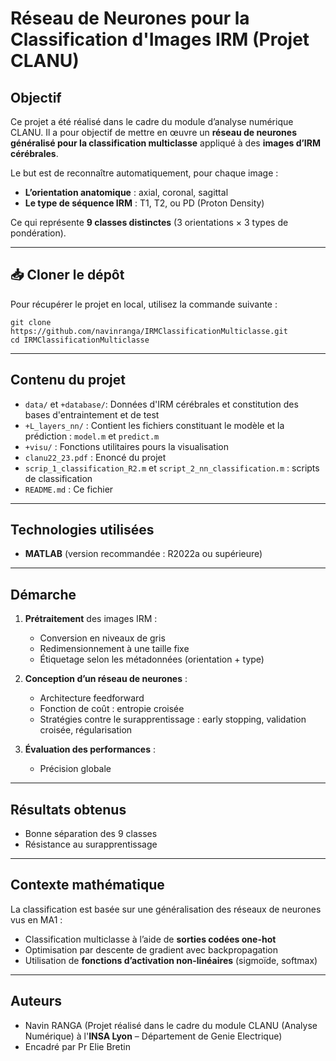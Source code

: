 # Réseau de Neurones pour la Classification d'Images IRM (Projet CLANU)

## Objectif

Ce projet a été réalisé dans le cadre du module d’analyse numérique CLANU. Il a pour objectif de mettre en œuvre un **réseau de neurones généralisé pour la classification multiclasse** appliqué à des **images d’IRM cérébrales**.

Le but est de reconnaître automatiquement, pour chaque image :

- **L’orientation anatomique** : axial, coronal, sagittal
- **Le type de séquence IRM** : T1, T2, ou PD (Proton Density)

Ce qui représente **9 classes distinctes** (3 orientations × 3 types de pondération).

---

## 📥 Cloner le dépôt

Pour récupérer le projet en local, utilisez la commande suivante :


    git clone https://github.com/navinranga/IRMClassificationMulticlasse.git
    cd IRMClassificationMulticlasse

---

## Contenu du projet

- `data/` et `+database/`: Données  d'IRM cérébrales et constitution des bases d'entraintement et de test
- `+L_layers_nn/` : Contient les fichiers constituant le modèle et la prédiction : `model.m` et `predict.m`
- `+visu/` : Fonctions utilitaires pours la visualisation
- `clanu22_23.pdf` : Enoncé du projet
- `scrip_1_classification_R2.m` et `script_2_nn_classification.m` : scripts de classification
- `README.md` : Ce fichier

---

## Technologies utilisées

- **MATLAB** (version recommandée : R2022a ou supérieure)

---

## Démarche

1. **Prétraitement** des images IRM :
   - Conversion en niveaux de gris
   - Redimensionnement à une taille fixe
   - Étiquetage selon les métadonnées (orientation + type)

2. **Conception d’un réseau de neurones** :
   - Architecture feedforward
   - Fonction de coût : entropie croisée
   - Stratégies contre le surapprentissage : early stopping, validation croisée, régularisation

3. **Évaluation des performances** :
   - Précision globale

---

## Résultats obtenus

- Bonne séparation des 9 classes
- Résistance au surapprentissage

---

## Contexte mathématique

La classification est basée sur une généralisation des réseaux de neurones vus en MA1 :
- Classification multiclasse à l’aide de **sorties codées one-hot**
- Optimisation par descente de gradient avec backpropagation
- Utilisation de **fonctions d’activation non-linéaires** (sigmoïde, softmax)

---

## Auteurs

- Navin RANGA (Projet réalisé dans le cadre du module CLANU (Analyse Numérique) à l'**INSA Lyon** – Département de Genie Electrique)
- Encadré par Pr Elie Bretin

